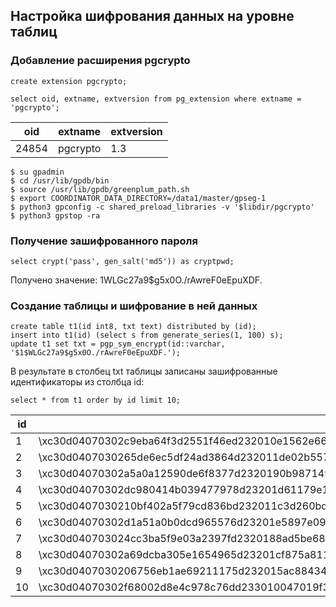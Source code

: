 ## Настройка шифрования данных на уровне таблиц ##   
   
### Добавление расширения pgcrypto ###   
```
create extension pgcrypto;
```
```
select oid, extname, extversion from pg_extension where extname = 'pgcrypto';
```
|oid|extname|extversion|
|---|-------|----------|
|24854|pgcrypto|1.3|
```
$ su gpadmin
$ cd /usr/lib/gpdb/bin
$ source /usr/lib/gpdb/greenplum_path.sh
$ export COORDINATOR_DATA_DIRECTORY=/data1/master/gpseg-1
$ python3 gpconfig -c shared_preload_libraries -v '$libdir/pgcrypto'
$ python3 gpstop -ra 
```
### Получение зашифрованного пароля ###   
```
select crypt('pass', gen_salt('md5')) as cryptpwd; 
```
Получено значение: $1$WLGc27a9$g5x0O./rAwreF0eEpuXDF.   

### Создание таблицы и шифрование в ней данных ###   
```
create table t1(id int8, txt text) distributed by (id);
insert into t1(id) (select s from generate_series(1, 100) s);
update t1 set txt = pgp_sym_encrypt(id::varchar, '$1$WLGc27a9$g5x0O./rAwreF0eEpuXDF.');
```
В результате в столбец txt таблицы записаны зашифрованные идентификаторы из столбца id:
```
select * from t1 order by id limit 10;
```
|id|txt|
|--|---|
|1|\xc30d04070302c9eba64f3d2551f46ed232010e1562e662436cefc1f64881ad5967d9df822d6a18d34d6f892ed6aa3568b683374068c45e9bf8f2c6ef05be81fd7cf2b8|
|2|\xc30d0407030265de6ec5df24ad3864d232011de02b5577967793f11f35e4194beb6c52cd55fb4369f82d0944b17ab8ae9e43735df988f4d6a67238cfc95367ffb701e4|
|3|\xc30d04070302a5a0a12590de6f8377d2320190b987149e8871831fcac5576fca98ec85f42afa4f1f8bf0ea622003974d2172d988503365f415afee0fb24a7719300eaf|
|4|\xc30d04070302dc980414b039477978d23201d61179e144ac5d857c3292218adcf95051cfc241586a424b24e132c62c686e87c00778afe4a25fa57d2d3f4d8f4297ef11|
|5|\xc30d0407030210bf402a5f79cd836bd232011c3d260bd644f6911280c5f0c9f1c4cda7a4f15cbee04d281e1aec6a7fe20d3ce50d08e0738bb243bed385a5e261e8bc8c|
|6|\xc30d04070302d1a51a0b0dcd965576d23201e5897e0963ec8cb18c90ece3405a8d6822817541477e8c4cd3a403852d97cab9d2718131324fe48a8837d9dd3283fcc2a9|
|7|\xc30d040703024cc3ba5f9e03a2397fd2320188ad5be687aff038810de5ff4737eb8500bb09ce9710f7ae79a5aa680733b42f8691a2fcd9ad41cba1bf43e1fdf282eafc|
|8|\xc30d04070302a69dcba305e1654965d23201cf875a811367777884578f097e6c6a716d59e7895a74c3479e712c86236c25af79545394b851b6021209ab36dfb1214b45|
|9|\xc30d0407030206756eb1ae69211175d232015ac8843438603ff476add90fd2ab6d32949766bb963ccf4e2fc8115a7154710c71e466127b5a5ff5f07b82b15630c91b17|
|10|\xc30d04070302f68002d8e4c978c76dd233010047019f39956af9bb45ddca64a0ec4bf5768c31745ba483a37989d6c5f903c8e4930b55b0f202411dd124beafd298e7d23d|
